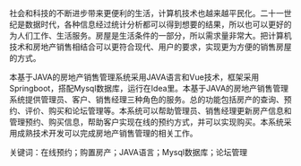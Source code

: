 
社会和科技的不断进步带来更便利的生活，计算机技术也越来越平民化。二十一世纪是数据时代，各种信息经过统计分析都可以得到想要的结果，所以也可以更好的为人们工作、生活服务。房屋是生活条件的一部分，所以需求量非常大。把计算机技术和房地产销售相结合可以更符合现代、用户的要求，实现更为方便的销售房屋的方式。

本基于JAVA的房地产销售管理系统采用JAVA语言和Vue技术，框架采用Springboot，搭配Mysql数据库，运行在Idea里。本基于JAVA的房地产销售管理系统提供管理员、客户、销售经理三种角色的服务。总的功能包括房产的查询、预约、评价、购买和论坛管理等。本系统可以帮助管理员、销售经理更新房产信息和管理预约、购买信息，帮助客户实现在线的预约方式，并可以实现购买。本系统采用成熟技术开发可以完成房地产销售管理的相关工作。

关键词：在线预约；购置房产；JAVA语言；Mysql数据库；论坛管理
